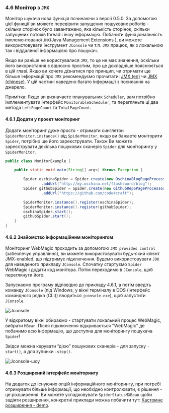 ### 4.6 Монітор з `JMX`

Монітор шукача нова функція починаючи з версії 0.5.0. За допомогою цієї функції ви можете перевірити запущених пошукових роботів - скільки сторінок було завантажено, яка кількість сторінок, скільки запущених потоків thread і іншу інформацію. Побачити функціональність імплементованої `JMX`(Java Management Extensions ), ви можете використовувати інструмент `JConsole` чи т.п. `JMX` працює, як з локальною так і віддаленої інформацією про пошукач.

Якщо ви раніше не користувалися `JMX`, то це не має значення, оскільки його використання є відносно простим, про це докладніше пояснюється в цій главі. Якщо ви хочете дізнатися про принцип, чи отримати ще більше інформації про `JMX` рекомендуємо прочитати: [JMX (en)](https://www.wikiwand.com/en/Java_Management_Extensions) чи [JMX (chinese)](http://my.oschina.net/xpbug/blog/221547). У цій частині наведено багато інформації з посилання на джерело.

Примітка: Якщо ви визначаєте планувальник `Scheduler`, вам потрібно імплементувати інтерфейс `MonitorableScheduler`, та перегляньте ці два метода `LeftPageCount` та `TotalPageCount`.

#### 4.6.1 Додати у проект моніторинг

Додати моніторинг дуже просто - отримати синглетон `SpiderMonitor.instance()` від `SpiderMonitor`, якщо ви бажаете моніторити `Spider`, потрібно ще його зареєструвати. Також Ви можете зареєструвати декілька пошукових сканерів `Spider` для моніторингу у `SpiderMonitor`.

```java
public class MonitorExample {

    public static void main(String[] args) throws Exception {

        Spider oschinaSpider = Spider.create(new OschinaBlogPageProcessor())
                .addUrl("http://my.oschina.net/flashsword/blog");
        Spider githubSpider = Spider.create(new GithubRepoPageProcessor())
                .addUrl("https://github.com/code4craft");

        SpiderMonitor.instance().register(oschinaSpider);
        SpiderMonitor.instance().register(githubSpider);
        oschinaSpider.start();
        githubSpider.start();
    }
}
```

#### 4.6.2 Знайомство інформаційним моніторингом

Моніторинг WebMagic проходить за допомогою `JMX provides control` (забезпечує управління), ви можете використовувати будь-який клієнт JMX-enabled, що підтримує підключення. Будемо використовувати `JDK` для наведеного прикладу `JConsole`. Спочатку стартуємо `Spider` WebMagic і додати код монітора. Потім переходимо в `JConsole`, щоб переглянути його.

Запускаємо програму відповідно до прикладу 4.6.1, а потім введіть команду `JConsole` (під Windows, у вікні терміналу в DOS (інтерфейс командного рядка (CLI)) вводиться  `jconsole.exe`), щоб запустити `JConsole`.

![Jconsole](http://webmagic.qiniudn.com/oscimages/231513_lP2O_190591.png)

У відкритому вікні обираємо - стартувати локальний процес WebMagic, вибрати `MBean`. Після підключення відкривається "WebMagic" де побачимо всю інформацію, що доступна для моніторингу пошукача `Spider`!

Звідси можна керувати “дією” пошукових сканерів - для запуску `-start()`, а для зупинки `-stop()`.

![Jconsole-шоу](http://webmagic.qiniudn.com/oscimages/231652_B3Mt_190591.png)

#### 4.6.3 Розширений інтерфейс моніторингу

На додаток до існуючих опцій інформаційного моніторингу, при потребі отримувати більше інформації, що необхідно контролювати, є рішення - це розширення. Ви можете успадковувати `SpiderStatusMXBean` щоби задіяти розширення, конкретні приклади можна побачити тут:
[Кастомне розширення - demo](https://github.com/code4craft/webmagic/tree/master/webmagic-extension/src/test/java/us/codecraft/webmagic/monitor).
